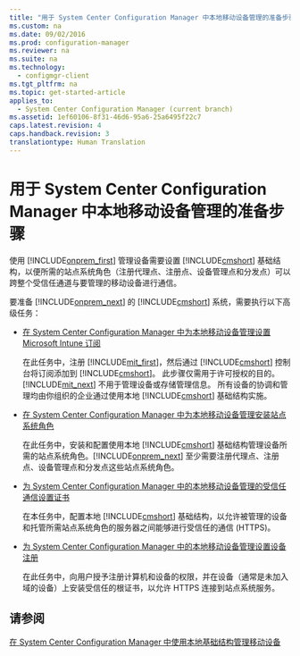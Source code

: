 ```yaml
---
title: "用于 System Center Configuration Manager 中本地移动设备管理的准备步骤"
ms.custom: na
ms.date: 09/02/2016
ms.prod: configuration-manager
ms.reviewer: na
ms.suite: na
ms.technology: 
  - configmgr-client
ms.tgt_pltfrm: na
ms.topic: get-started-article
applies_to: 
  - System Center Configuration Manager (current branch)
ms.assetid: 1ef60106-8f31-46d6-95a6-25a6495f22c7
caps.latest.revision: 4
caps.handback.revision: 3
translationtype: Human Translation
---
```

# 用于 System Center Configuration Manager 中本地移动设备管理的准备步骤
使用 [!INCLUDE[onprem_first](../LocTest/includes/onprem_first_md.md)] 管理设备需要设置 [!INCLUDE[cmshort](../LocTest/includes/cmshort_md.md)] 基础结构，以便所需的站点系统角色（注册代理点、注册点、设备管理点和分发点）可以跨整个受信任通道与要管理的移动设备进行通信。  
  
 要准备 [!INCLUDE[onprem_next](../LocTest/includes/onprem_next_md.md)] 的 [!INCLUDE[cmshort](../LocTest/includes/cmshort_md.md)] 系统，需要执行以下高级任务：  
  
-   [在 System Center Configuration Manager 中为本地移动设备管理设置 Microsoft Intune 订阅](../LocTest/Set-up-a-Microsoft-Intune-subscription-for-On-premises-Mobile-Device-Management-in-System-Center-Configuration-Manager.md)  
  
     在此任务中，注册 [!INCLUDE[mit_first](../LocTest/includes/mit_first_md.md)]，然后通过 [!INCLUDE[cmshort](../LocTest/includes/cmshort_md.md)] 控制台将订阅添加到 [!INCLUDE[cmshort](../LocTest/includes/cmshort_md.md)]。 此步骤仅需用于许可授权的目的。[!INCLUDE[mit_next](../LocTest/includes/mit_next_md.md)] 不用于管理设备或存储管理信息。 所有设备的协调和管理均由你组织的企业通过使用本地 [!INCLUDE[cmshort](../LocTest/includes/cmshort_md.md)] 基础结构实施。  
  
-   [在 System Center Configuration Manager 中为本地移动设备管理安装站点系统角色](../LocTest/Install-site-system-roles-for-On-premises-Mobile-Device-Management-in-System-Center-Configuration-Manager.md)  
  
     在此任务中，安装和配置使用本地 [!INCLUDE[cmshort](../LocTest/includes/cmshort_md.md)] 基础结构管理设备所需的站点系统角色。[!INCLUDE[onprem_next](../LocTest/includes/onprem_next_md.md)] 至少需要注册代理点、注册点、设备管理点和分发点这些站点系统角色。  
  
-   [为 System Center Configuration Manager 中的本地移动设备管理的受信任通信设置证书](../LocTest/Set-up-certificates-for-trusted-communications-for-On-premises-Mobile-Device-Management-in-System-Center-Configuration-Manager.md)  
  
     在本任务中，配置本地 [!INCLUDE[cmshort](../LocTest/includes/cmshort_md.md)] 基础结构，以允许被管理的设备和托管所需站点系统角色的服务器之间能够进行受信任的通信 \(HTTPS\)。  
  
-   [为 System Center Configuration Manager 中的本地移动设备管理设置设备注册](../LocTest/Set-up-device-enrollment-for-On-premises-Mobile-Device-Management-in-System-Center-Configuration-Manager.md)  
  
     在此任务中，向用户授予注册计算机和设备的权限，并在设备（通常是未加入域的设备）上安装受信任的根证书，以允许 HTTPS 连接到站点系统服务。  
  
## 请参阅  
 [在 System Center Configuration Manager 中使用本地基础结构管理移动设备](../LocTest/Manage-mobile-devices-with-on-premises-infrastructure-in-System-Center-Configuration-Manager.md)
